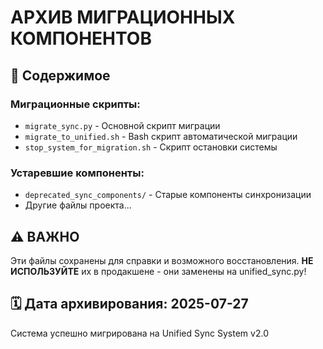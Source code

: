 # АРХИВ МИГРАЦИОННЫХ КОМПОНЕНТОВ

## 📁 Содержимое

### Миграционные скрипты:
- `migrate_sync.py` - Основной скрипт миграции
- `migrate_to_unified.sh` - Bash скрипт автоматической миграции
- `stop_system_for_migration.sh` - Скрипт остановки системы

### Устаревшие компоненты:
- `deprecated_sync_components/` - Старые компоненты синхронизации
- Другие файлы проекта...

## ⚠️ ВАЖНО

Эти файлы сохранены для справки и возможного восстановления.
**НЕ ИСПОЛЬЗУЙТЕ** их в продакшене - они заменены на unified_sync.py!

## 🗓️ Дата архивирования: 2025-07-27

Система успешно мигрирована на Unified Sync System v2.0

